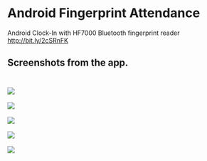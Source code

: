 # Android Fingerprint Attendance
Android Clock-In with HF7000 Bluetooth fingerprint reader http://bit.ly/2cSRnFK

## Screenshots from the app.<br><br>  

 <img src="/screen/Screenshot_2016-09-19-08-44-07.png"><br><br>
 <img src="/screen/Screenshot_2016-09-19-08-44-15.png"><br><br>
 <img src="/screen/Screenshot_2016-09-19-08-46-45.png"><br><br>
 <img src="/screen/Screenshot_2016-09-19-08-47-16.png"><br><br>
 <img src="/screen/Screenshot_2016-09-19-08-47-45.png"><br><br>
